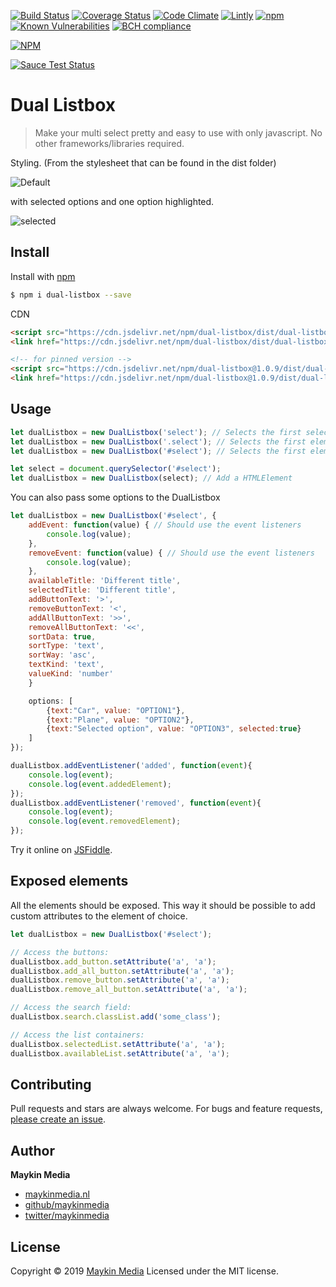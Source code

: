 [![Build Status](https://travis-ci.org/maykinmedia/dual-listbox.svg?branch=master)](https://travis-ci.org/maykinmedia/dual-listbox)
[![Coverage Status](https://coveralls.io/repos/github/maykinmedia/dual-listbox/badge.svg?branch=master)](https://coveralls.io/github/maykinmedia/dual-listbox?branch=master)
[![Code Climate](https://codeclimate.com/github/maykinmedia/dual-listbox/badges/gpa.svg)](https://codeclimate.com/github/maykinmedia/dual-listbox)
[![Lintly](https://lintly.com/gh/maykinmedia/dual-listbox/badge.svg)](https://lintly.com/gh/maykinmedia/dual-listbox/)
[![npm](https://img.shields.io/npm/dw/dual-listbox.svg)](https://github.com/maykinmedia/dual-listbox)
[![Known Vulnerabilities](https://snyk.io/test/github/maykinmedia/dual-listbox/badge.svg)](https://snyk.io/test/github/maykinmedia/dual-listbox)
[![BCH compliance](https://bettercodehub.com/edge/badge/maykinmedia/dual-listbox?branch=master)](https://bettercodehub.com/)

[![NPM](https://nodei.co/npm/dual-listbox.png?downloads=true&downloadRank=true&stars=true)](https://nodei.co/npm/dual-listbox/)

[![Sauce Test Status](https://saucelabs.com/browser-matrix/jostcrow.svg)](https://saucelabs.com/u/jostcrow)

# Dual Listbox

> Make your multi select pretty and easy to use with only javascript. No other frameworks/libraries required.

Styling. (From the stylesheet that can be found in the dist folder)

![Default](screenshots/select1.png)

with selected options and one option highlighted.

![selected](screenshots/select2.png)

## Install

Install with [npm](https://www.npmjs.com/)

```sh
$ npm i dual-listbox --save
```

CDN
```html
<script src="https://cdn.jsdelivr.net/npm/dual-listbox/dist/dual-listbox.min.js"></script>
<link href="https://cdn.jsdelivr.net/npm/dual-listbox/dist/dual-listbox.css">

<!-- for pinned version -->
<script src="https://cdn.jsdelivr.net/npm/dual-listbox@1.0.9/dist/dual-listbox.min.js"></script>
<link href="https://cdn.jsdelivr.net/npm/dual-listbox@1.0.9/dist/dual-listbox.css">
```

## Usage

```javascript
let dualListbox = new DualListbox('select'); // Selects the first selectbox on the page.
let dualListbox = new DualListbox('.select'); // Selects the first element with the class 'select'
let dualListbox = new DualListbox('#select'); // Selects the first element with the id 'select'

let select = document.querySelector('#select');
let dualListbox = new DualListbox(select); // Add a HTMLElement
```

You can also pass some options to the DualListbox

```javascript
let dualListbox = new DualListbox('#select', {
    addEvent: function(value) { // Should use the event listeners
        console.log(value);
    },
    removeEvent: function(value) { // Should use the event listeners
        console.log(value);
    },
    availableTitle: 'Different title',
    selectedTitle: 'Different title',
    addButtonText: '>',
    removeButtonText: '<',
    addAllButtonText: '>>',
    removeAllButtonText: '<<',
    sortData: true,
    sortType: 'text',
    sortWay: 'asc',
    textKind: 'text',
    valueKind: 'number'
    }

    options: [
        {text:"Car", value: "OPTION1"},
        {text:"Plane", value: "OPTION2"},
        {text:"Selected option", value: "OPTION3", selected:true}
    ]
});

dualListbox.addEventListener('added', function(event){
    console.log(event);
    console.log(event.addedElement);
});
dualListbox.addEventListener('removed', function(event){
    console.log(event);
    console.log(event.removedElement);
});
```

Try it online on [JSFiddle](https://jsfiddle.net/pn2zcwre/3/).

## Exposed elements

All the elements should be exposed. This way it should be possible to add custom attributes to the element of choice.

```javascript
let dualListbox = new DualListbox('#select');

// Access the buttons:
dualListbox.add_button.setAttribute('a', 'a');
dualListbox.add_all_button.setAttribute('a', 'a');
dualListbox.remove_button.setAttribute('a', 'a');
dualListbox.remove_all_button.setAttribute('a', 'a');

// Access the search field:
dualListbox.search.classList.add('some_class');

// Access the list containers:
dualListbox.selectedList.setAttribute('a', 'a');
dualListbox.availableList.setAttribute('a', 'a');
```

## Contributing

Pull requests and stars are always welcome. For bugs and feature requests, [please create an issue](https://github.com/maykinmedia/dual-listbox/issues).

## Author

**Maykin Media**

* [maykinmedia.nl](https://www.maykinmedia.nl/)
* [github/maykinmedia](https://github.com/maykinmedia)
* [twitter/maykinmedia](http://twitter.com/maykinmedia)

## License

Copyright © 2019 [Maykin Media](https://www.maykinmedia.nl/)
Licensed under the MIT license.
